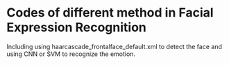 # Codes of different method in Facial Expression Recognition
Including using haarcascade_frontalface_default.xml to detect the face and using CNN or SVM to recognize the emotion.
